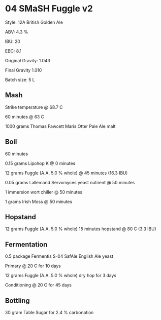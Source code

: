 # 04 SMaSH Fuggle v2

Style: 12A British Golden Ale

ABV: 4.3 %

IBU: 20

EBC: 8.1

Original Gravity: 1.043

Final Gravity 1.010

Batch size: 5 L

## Mash

Strike temperature @ 68.7 C

60 minutes @ 63 C

1000 grams Thomas Fawcett Maris Otter Pale Ale malt

## Boil

60 minutes

0.15 grams Lipohop K @ 0 minutes

12 grams Fuggle (A.A. 5.0 % whole) @ 45 minutes (16.3 IBU)

0.05 grams Lallemand Servomyces yeast nutrient @ 50 minutes

1 immersion wort chiller @ 50 minutes

1 grams Irish Moss @ 50 minutes

## Hopstand

12 grams Fuggle (A.A. 5.0 % whole) 15 minutes hopstand @ 80 C (3.3 IBU)

## Fermentation

0.5 package Fermentis S-04 SafAle English Ale yeast

Primary @ 20 C for 10 days

12 grams Fuggle (A.A. 5.0 % whole) dry hop for 3 days

Conditioning @ 20 C for 45 days

## Bottling

30 gram Table Sugar for 2.4 % carbonation
